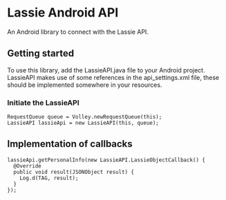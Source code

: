 # Lassie Android API
An Android library to connect with the Lassie API.

## Getting started
To use this library, add the LassieAPI.java file to your Android project. LassieAPI makes use of some references in the api_settings.xml file, these should be implemented somewhere in your resources.

### Initiate the LassieAPI
```
RequestQueue queue = Volley.newRequestQueue(this);
LassieAPI lassieApi = new LassieAPI(this, queue);
```

## Implementation of callbacks
```
lassieApi.getPersonalInfo(new LassieAPI.LassieObjectCallback() {
  @Override
  public void result(JSONObject result) {
    Log.d(TAG, result);
  }
});
```
